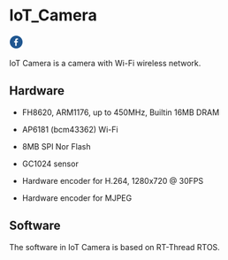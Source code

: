 # IoT_Camera

[![fb](icons/fb.png)](https://www.facebook.com/groups/309729986071484)

IoT Camera is a camera with Wi-Fi wireless network. 

## Hardware

* FH8620, ARM1176, up to 450MHz, Builtin 16MB DRAM
* AP6181 (bcm43362) Wi-Fi
* 8MB SPI Nor Flash
* GC1024 sensor

* Hardware encoder for H.264, 1280x720 @ 30FPS
* Hardware encoder for MJPEG

## Software

The software in IoT Camera is based on RT-Thread RTOS. 
